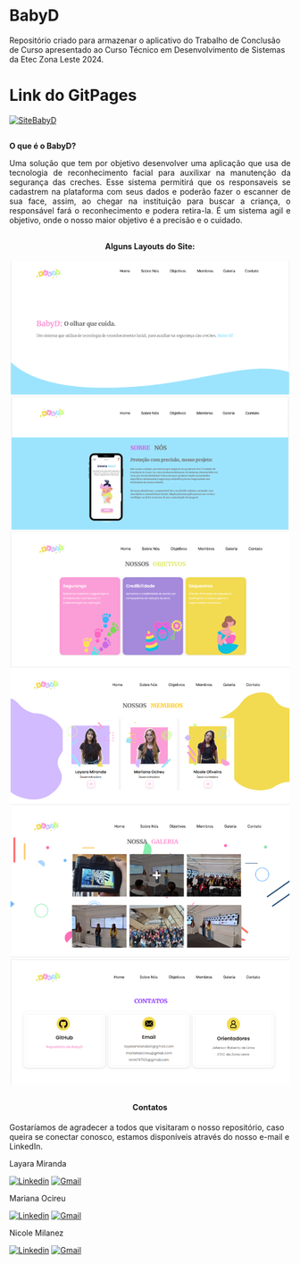 # BabyD

Repositório criado para armazenar o aplicativo do Trabalho de Conclusão de Curso apresentado ao Curso Técnico em Desenvolvimento de Sistemas da Etec Zona Leste 2024.
##

# Link do GitPages

[![SiteBabyD](https://img.shields.io/static/v1?label=SiteBabyD&message=AcesseAqui!&color=e2eaa9&style=for-the-badge&logo=ghost)](https://marisouza31.github.io/BabyD/)
##

<div align="justify">
  
**O que é o BabyD?**

Uma solução que tem por objetivo desenvolver uma aplicação que usa de tecnologia de reconhecimento facial para auxilixar na manutenção da segurança das creches. Esse sistema permitirá que os responsaveis se cadastrem na plataforma com seus dados e poderão fazer o escanner de sua face, assim, ao chegar na instituição para buscar a criança, o responsável fará o reconhecimento e podera retira-la. É um sistema agil e objetivo, onde o nosso maior objetivo é a precisão e o cuidado.

</div>

##

<div align="center">
  
  <h4>Alguns Layouts do Site:</h4>
  <img width="500" src="https://github.com/marisouza31/BabyD/blob/main/README/home.png"><br>
  <img width="500" src="https://github.com/marisouza31/BabyD/blob/main/README/sobre-nos.png"><br>
  <img width="500" src="https://github.com/marisouza31/BabyD/blob/main/README/objetivos.png"><br>
  <img width="500" src="https://github.com/marisouza31/BabyD/blob/main/README/membros.png"><br>
  <img width="500" src="https://github.com/marisouza31/BabyD/blob/main/README/galeria.png"><br>
<img width="500" src="https://github.com/marisouza31/BabyD/blob/main/README/contatos.png">

</div>

##

<div align="center">
  
  <h4>Contatos</h4>
  
</div>

Gostaríamos de agradecer a todos que visitaram o nosso repositório, caso queira se conectar conosco, estamos disponíveis através do nosso e-mail e LinkedIn.

Layara Miranda

[![Linkedin](https://img.shields.io/badge/LinkedIn-%230077B5?style=for-the-badge&logo=linkedin&logoColor=white)](https://www.linkedin.com/in/layara-miranda-405664299/?)
[![Gmail](https://img.shields.io/badge/Gmail-D14836?style=for-the-badge&logo=gmail&logoColor=white)](mailto:layaramiranda61@gmail.com)

Mariana Ocireu

[![Linkedin](https://img.shields.io/badge/LinkedIn-%230077B5?style=for-the-badge&logo=linkedin&logoColor=white)](https://www.linkedin.com/in/mariana-ocireu-61aa722b3/?)
[![Gmail](https://img.shields.io/badge/Gmail-D14836?style=for-the-badge&logo=gmail&logoColor=white)](mailto:marianaocireu@gmail.com)

Nicole Milanez

[![Linkedin](https://img.shields.io/badge/LinkedIn-%230077B5?style=for-the-badge&logo=linkedin&logoColor=white)](https://www.linkedin.com/in/nicole-milanez-127a16288/?)
[![Gmail](https://img.shields.io/badge/Gmail-D14836?style=for-the-badge&logo=gmail&logoColor=white)](mailto:nm4797100@gmail.com)
